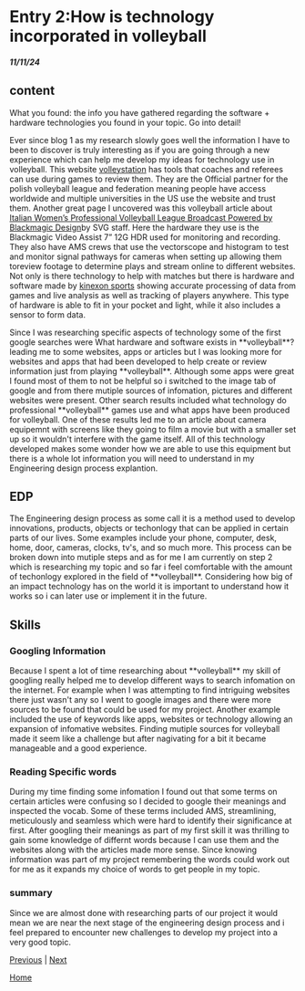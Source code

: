 # Entry 2:How is technology incorporated in volleyball
##### 11/11/24

<h2>content</h2>
<!-- 2 paragraphs minimum-->
What you found: the info you have gathered regarding the software + hardware technologies you found in your topic. Go into detail! 
<p>Ever since blog 1 as my research slowly goes well the information I have to been to discover is truly interesting as if you are going through a new experience which can help me develop my ideas for technology use in volleyball. This website 
 <a href="https://volleystation.com/">volleystation</a> has tools that coaches and referees can use during games to review them. They are the Official partner for the polish volleyball league and federation meaning people have access worldwide and multiple universities in the US use the website and trust them. Another great page I uncovered was this volleyball article about
   <a href="https://www.sportsvideo.org/2023/05/08/italian-womens-professional-volleyball-league-broadcast-powered-by-blackmagic-design/">Italian Women’s Professional Volleyball League Broadcast Powered by Blackmagic Design</a>by SVG staff. Here the hardware they use is the Blackmagic Video Assist 7” 12G HDR used for monitoring and recording.
They also have AMS crews that use the vectorscope and histogram to test and monitor signal pathways for cameras when setting up allowing them toreview footage to determine plays and stream online to different websites. Not only is there technology to help with matches but there is hardware and software made by <a href="https://kinexon-sports.com/products/perform-imu/">kinexon sports</a> showing accurate processing of data from games and live analysis as well as tracking of players anywhere. This type of hardware is able to fit in your pocket and light, while it also includes a sensor to form data. 

</p>


<p>Since I was researching specific aspects of technology some of the first google searches were What hardware and software exists in **volleyball**? leading me to some websites, apps or articles but I was looking more for websites and apps that had been developed to help create or review information just from playing **volleyball**. Although some apps were great I found most of them to not be helpful so i switched to the image tab of google and from there mutiple sources of infomation, pictures and different websites were present. Other search results included what technology do professional **volleyball** games use and what apps have been produced for volleyball. One of these results led me to an article about camera equipemnt with screens like they going to film a movie but with a smaller set up so it wouldn't interfere with the game itself. All of this technology developed makes some wonder how we are able to use this equipment but there is a whole lot information you will need to understand in my Engineering design process explantion. 
</p>


<h2>EDP</h2>
<!-- 1 paragraph is fine-->
The Engineering design process as some call it is a method used to develop innovations, products, objects or techonlogy that can be applied in certain parts of our lives. Some examples include your phone, computer, desk, home, door, cameras, clocks, tv's, and so much more. This process can be broken down into mutiple steps and as for me I am currently on step 2 which is researching my topic and so far i feel comfortable with the amount of techonlogy explored in the field of **volleyball**. Considering how big of an impact technology has on the world it is important to understand how it works so i can later use or implement it in the future. 



<h2>Skills</h2>
<h3>Googling Information</h3>
<p>Because I spent a lot of time researching about **volleyball** my skill of googling really helped me to develop different ways to search infomation on the internet. For example when I was attempting to find intriguing websites there just wasn't any so I went to google images and there were more sources to be found that could be used for my project. Another example included the use of keywords like apps, websites or technology allowing an expansion of infomative websites. Finding mutiple sources for volleyball made it seem like a challenge but after nagivating for a bit it became manageable and a good experience. </p>

<h3>Reading Specific words</h3>
<p> During my time finding some infomation I found out that some terms on certain articles were confusing so I decided to google their meanings and inspected the vocab. Some of these terms included AMS, streamlining, meticulously and seamless which were hard to identify their significance at first. After googling their meanings as part of my first skill it was thrilling to gain some knowledge of differnt words because I can use them and the websites along with the articles made more sense. Since knowing information was part of my project remembering the words could work out for me as it expands my choice of words to get people in my topic.</p>

<h3>summary</h3>
<p>Since we are almost done with researching parts of our project it would mean we are near the next stage of the engineering design process and i feel prepared to encounter new challenges to develop my project into a very good topic.</p>
<!-- 2 paragraphs minimum-->

[Previous](entry01.md) | [Next](entry03.md)

[Home](../README.md)
